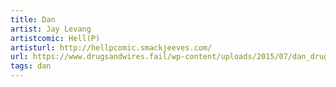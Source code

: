 ```yaml
---
title: Dan
artist: Jay Levang
artistcomic: Hell(P)
artisturl: http://hellpcomic.smackjeeves.com/
url: https://www.drugsandwires.fail/wp-content/uploads/2015/07/dan_drugs_kopi_by_harkill-d92pwox.jpg
tags: dan
---
```

